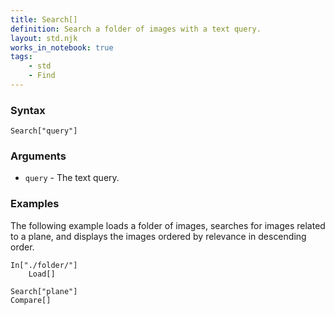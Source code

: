 ```yaml
---
title: Search[]
definition: Search a folder of images with a text query.
layout: std.njk
works_in_notebook: true
tags:
    - std
    - Find
---
```


### Syntax

```
Search["query"]
```

### Arguments

- `query` - The text query.

### Examples

The following example loads a folder of images, searches for images related to a plane, and displays the images ordered by relevance in descending order.

```
In["./folder/"]
    Load[]

Search["plane"]
Compare[]
```
